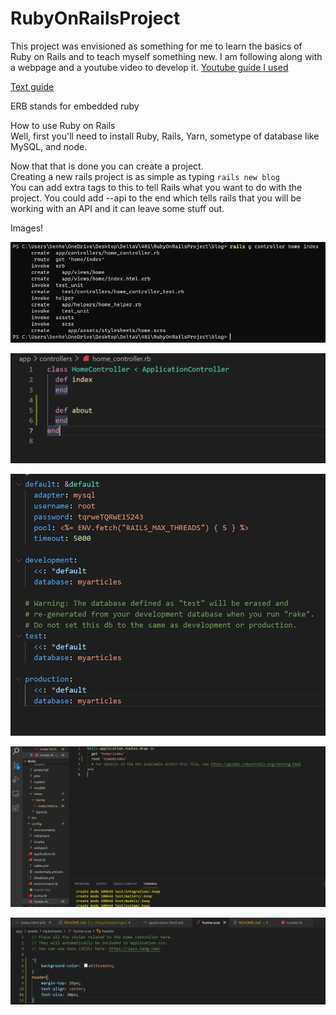 # RubyOnRailsProject

This project was envisioned as something for me to learn the basics of Ruby on Rails and to teach myself something new. 
I am following along with a webpage and a youtube video to develop it. 
[Youtube guide I used](https://www.youtube.com/watch?v=fmyvWz5TUWg)

[Text guide](https://guides.rubyonrails.org/getting_started.html)

ERB stands for embedded ruby

How to use Ruby on Rails  
Well, first you'll need to install Ruby, Rails, Yarn, sometype of database like MySQL, and node. 

Now that that is done you can create a project.  
Creating a new rails project is as simple as typing ```rails new blog```  
You can add extra tags to this to tell Rails what you want to do with the project. You could add --api to the end which tells rails that you will be working with an API and it can leave some stuff out. 

Images!

![Creating a new page with controller](Assets/creatingpageandcontroller.PNG)

![Creating a controller](Assets/controllerwithaboutmeadded.PNG)

![Database page](Assets/db.PNG)

![Setting the home root path](Assets/homeRoot.PNG)

![CSS](Assets/HomeCSS.PNG)
